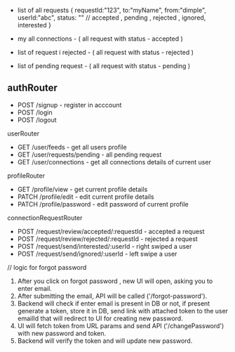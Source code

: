 - list of all requests
  {
  requestId:"123",
  to:"myName",
  from:"dimple",
  userId:"abc",
  status: "" // accepted , pending , rejected , ignored, interested
  }

- my all connections - ( all request with status - accepted )
- list of request i rejected - ( all request with status - rejected )
- list of pending request - ( all request with status - pending )

## authRouter

- POST /signup - register in acccount
- POST /login
- POST /logout

userRouter

- GET /user/feeds - get all users profile
- GET /user/requests/pending - all pending request
- GET /user/connections - get all connections details of current user

profileRouter

- GET /profile/view - get current profile details
- PATCH /profile/edit - edit current profile details
- PATCH /profile/password - edit password of current profile

connectionRequestRouter

- POST /request/review/accepted/:requestId - accepted a request
- POST /request/review/rejected/:requestId - rejected a request
- POST /request/send/interested/:userId - right swiped a user
- POST /request/send/ignored/:userId - left swipe a user




// logic for forgot password
1) After you click on forgot password , new UI will open, asking you to enter email.
2) After submitting the email, API will be called ('/forgot-password').
3) Backend will check if enter email is present in DB or not, if present generate a token, store it in DB, send link with attached token to the user emailId that will redirect to UI for creating new password.
4) UI will fetch token from URL params and send API ('/changePassword') with new password and token. 
5) Backend will verify the token and will update new password.   
